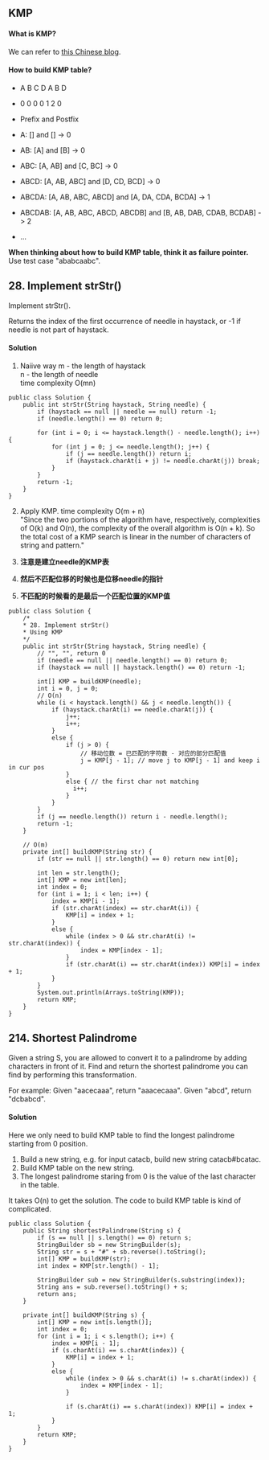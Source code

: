 ## KMP

#### What is KMP?
We can refer to [this Chinese blog](http://www.ruanyifeng.com/blog/2013/05/Knuth%E2%80%93Morris%E2%80%93Pratt_algorithm.html).

#### How to build KMP table?

- A B C D A B D
- 0 0 0 0 1 2 0

- Prefix and Postfix
- A: [] and [] -> 0
- AB: [A] and [B] -> 0
- ABC: [A, AB] and [C, BC] -> 0
- ABCD: [A, AB, ABC] and [D, CD, BCD] -> 0
- ABCDA: [A, AB, ABC, ABCD] and [A, DA, CDA, BCDA] -> 1
- ABCDAB: [A, AB, ABC, ABCD, ABCDB] and [B, AB, DAB, CDAB, BCDAB] -> 2
- ...

**When thinking about how to build KMP table, think it as failure pointer.** <br>
Use test case "ababcaabc".

## 28. Implement strStr()
Implement strStr().

Returns the index of the first occurrence of needle in haystack, or -1 if needle is not part of haystack.

#### Solution
1. Naiive way
m - the length of haystack <br>
n - the length of needle <br>
time complexity O(mn) <br>

~~~
public class Solution {
    public int strStr(String haystack, String needle) {
        if (haystack == null || needle == null) return -1;
        if (needle.length() == 0) return 0;

        for (int i = 0; i <= haystack.length() - needle.length(); i++) {
            for (int j = 0; j <= needle.length(); j++) {
                if (j == needle.length()) return i;
                if (haystack.charAt(i + j) != needle.charAt(j)) break;
            }
        }
        return -1;
    }
}
~~~

2. Apply KMP.
time complexity O(m + n) <br>
"Since the two portions of the algorithm have, respectively, complexities of O(k) and O(n), the complexity of the overall algorithm is O(n + k). So the total cost of a KMP search is linear in the number of characters of string and pattern." <br>

1. **注意是建立needle的KMP表**
2. **然后不匹配位移的时候也是位移needle的指针**
3. **不匹配的时候看的是最后一个匹配位置的KMP值**
~~~
public class Solution {
    /*
    * 28. Implement strStr()
    * Using KMP
    */
    public int strStr(String haystack, String needle) {
        // "", "", return 0
        if (needle == null || needle.length() == 0) return 0;
        if (haystack == null || haystack.length() == 0) return -1;

        int[] KMP = buildKMP(needle);
        int i = 0, j = 0;
        // O(n)
        while (i < haystack.length() && j < needle.length()) {
            if (haystack.charAt(i) == needle.charAt(j)) {
                j++;
                i++;
            }
            else {
                if (j > 0) {
                    // 移动位数 = 已匹配的字符数 - 对应的部分匹配值
                    j = KMP[j - 1]; // move j to KMP[j - 1] and keep i in cur pos
                }
                else { // the first char not matching
                  i++;
                }
            }
        }
        if (j == needle.length()) return i - needle.length();
        return -1;
    }

    // O(m)
    private int[] buildKMP(String str) {
        if (str == null || str.length() == 0) return new int[0];

        int len = str.length();
        int[] KMP = new int[len];
        int index = 0;
        for (int i = 1; i < len; i++) {
            index = KMP[i - 1];
            if (str.charAt(index) == str.charAt(i)) {
                KMP[i] = index + 1;
            }
            else {
                while (index > 0 && str.charAt(i) != str.charAt(index)) {
                    index = KMP[index - 1];
                }
                if (str.charAt(i) == str.charAt(index)) KMP[i] = index + 1;
            }
        }
        System.out.println(Arrays.toString(KMP));
        return KMP;
    }
}
~~~

## 214. Shortest Palindrome
Given a string S, you are allowed to convert it to a palindrome by adding characters in front of it. Find and return the shortest palindrome you can find by performing this transformation.

For example:
Given "aacecaaa", return "aaacecaaa".
Given "abcd", return "dcbabcd".

#### Solution
Here we only need to build KMP table to find the longest palindrome starting from 0 position.

1. Build a new string, e.g. for input catacb, build new string catacb#bcatac.
2. Build KMP table on the new string.
3. The longest palindrome staring from 0 is the value of the last character in the table.

It takes O(n) to get the solution. The code to build KMP table is kind of complicated.

~~~
public class Solution {
    public String shortestPalindrome(String s) {
        if (s == null || s.length() == 0) return s;
        StringBuilder sb = new StringBuilder(s);
        String str = s + "#" + sb.reverse().toString();
        int[] KMP = buildKMP(str);
        int index = KMP[str.length() - 1];

        StringBuilder sub = new StringBuilder(s.substring(index));
        String ans = sub.reverse().toString() + s;
        return ans;
    }

    private int[] buildKMP(String s) {
        int[] KMP = new int[s.length()];
        int index = 0;
        for (int i = 1; i < s.length(); i++) {
            index = KMP[i - 1];
            if (s.charAt(i) == s.charAt(index)) {
                KMP[i] = index + 1;
            }
            else {
                while (index > 0 && s.charAt(i) != s.charAt(index)) {
                    index = KMP[index - 1];
                }

                if (s.charAt(i) == s.charAt(index)) KMP[i] = index + 1;
            }
        }
        return KMP;
    }
}
~~~
